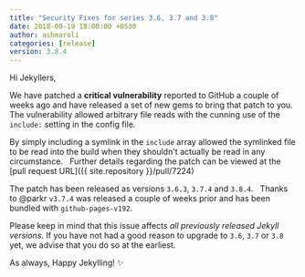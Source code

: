 ```yaml
---
title: "Security Fixes for series 3.6, 3.7 and 3.8"
date: 2018-09-19 18:00:00 +0530
author: ashmaroli
categories: [release]
version: 3.8.4
---
```


Hi Jekyllers,

We have patched a **critical vulnerability** reported to GitHub a couple of weeks ago and have released a set of new gems to
bring that patch to you. The vulnerability allowed arbitrary file reads with the cunning use of the `include:` setting in the
config file.

By simply including a symlink in the `include` array allowed the symlinked file to be read into the build when they shouldn't
actually be read in any circumstance.  
Further details regarding the patch can be viewed at the [pull request URL]({{ site.repository }}/pull/7224)

The patch has been released as versions `3.6.3`, `3.7.4` and `3.8.4`.  
Thanks to @parkr `v3.7.4` was released a couple of weeks prior and has been bundled with `github-pages-v192`.


Please keep in mind that this issue affects _all previously released Jekyll versions_. If you have not had
a good reason to upgrade to `3.6`, `3.7` or `3.8` yet, we advise that you do so at the earliest.

As always, Happy Jekylling! :sparkles:
